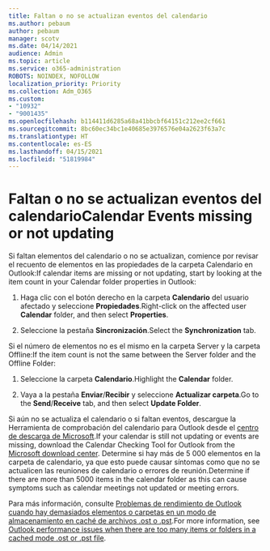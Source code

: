 ```yaml
---
title: Faltan o no se actualizan eventos del calendario
ms.author: pebaum
author: pebaum
manager: scotv
ms.date: 04/14/2021
audience: Admin
ms.topic: article
ms.service: o365-administration
ROBOTS: NOINDEX, NOFOLLOW
localization_priority: Priority
ms.collection: Adm_O365
ms.custom:
- "10932"
- "9001435"
ms.openlocfilehash: b114411d6285a68a41bbcbf64151c212ee2cf661
ms.sourcegitcommit: 8bc60ec34bc1e40685e3976576e04a2623f63a7c
ms.translationtype: HT
ms.contentlocale: es-ES
ms.lasthandoff: 04/15/2021
ms.locfileid: "51819984"
---
```

# <a name="calendar-events-missing-or-not-updating"></a><span data-ttu-id="f3b80-102">Faltan o no se actualizan eventos del calendario</span><span class="sxs-lookup"><span data-stu-id="f3b80-102">Calendar Events missing or not updating</span></span>

<span data-ttu-id="f3b80-103">Si faltan elementos del calendario o no se actualizan, comience por revisar el recuento de elementos en las propiedades de la carpeta Calendario en Outlook:</span><span class="sxs-lookup"><span data-stu-id="f3b80-103">If calendar items are missing or not updating, start by looking at the item count in your Calendar folder properties in Outlook:</span></span> 

1. <span data-ttu-id="f3b80-104">Haga clic con el botón derecho en la carpeta **Calendario** del usuario afectado y seleccione **Propiedades**.</span><span class="sxs-lookup"><span data-stu-id="f3b80-104">Right-click on the affected user **Calendar** folder, and then select **Properties**.</span></span>

1. <span data-ttu-id="f3b80-105">Seleccione la pestaña **Sincronización**.</span><span class="sxs-lookup"><span data-stu-id="f3b80-105">Select the **Synchronization** tab.</span></span>

<span data-ttu-id="f3b80-106">Si el número de elementos no es el mismo en la carpeta Server y la carpeta Offline:</span><span class="sxs-lookup"><span data-stu-id="f3b80-106">If the item count is not the same between the Server folder and the Offline Folder:</span></span>

1.  <span data-ttu-id="f3b80-107">Seleccione la carpeta **Calendario**.</span><span class="sxs-lookup"><span data-stu-id="f3b80-107">Highlight the **Calendar** folder.</span></span>

1.  <span data-ttu-id="f3b80-108">Vaya a la pestaña **Enviar**/**Recibir** y seleccione **Actualizar carpeta**.</span><span class="sxs-lookup"><span data-stu-id="f3b80-108">Go to the **Send**/**Receive** tab, and then select **Update Folder**.</span></span>

<span data-ttu-id="f3b80-109">Si aún no se actualiza el calendario o si faltan eventos, descargue la Herramienta de comprobación del calendario para Outlook desde el [centro de descarga de Microsoft](https://www.microsoft.com/download/details.aspx?id=28786).</span><span class="sxs-lookup"><span data-stu-id="f3b80-109">If your calendar is still not updating or events are missing, download the Calendar Checking Tool for Outlook from the [Microsoft download center](https://www.microsoft.com/download/details.aspx?id=28786).</span></span> <span data-ttu-id="f3b80-110">Determine si hay más de 5 000 elementos en la carpeta de calendario, ya que esto puede causar síntomas como que no se actualicen las reuniones de calendario o errores de reunión.</span><span class="sxs-lookup"><span data-stu-id="f3b80-110">Determine if there are more than 5000 items in the calendar folder as this can cause symptoms such as calendar meetings not updated or meeting errors.</span></span> 

<span data-ttu-id="f3b80-111">Para más información, consulte [Problemas de rendimiento de Outlook cuando hay demasiados elementos o carpetas en un modo de almacenamiento en caché de archivos .ost o .pst](https://docs.microsoft.com/outlook/troubleshoot/performance/performance-issues-if-too-many-items-or-folders).</span><span class="sxs-lookup"><span data-stu-id="f3b80-111">For more information, see [Outlook performance issues when there are too many items or folders in a cached mode .ost or .pst file](https://docs.microsoft.com/outlook/troubleshoot/performance/performance-issues-if-too-many-items-or-folders).</span></span>